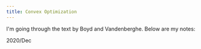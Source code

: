 ```yaml
---
title: Convex Optimization
---
```


I'm going through the text by Boyd and Vandenberghe. Below are my notes:

2020/Dec
